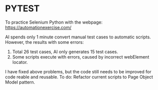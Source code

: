 # PYTEST
To practice Selenium Python with the webpage: https://automationexercise.com/

AI spends only 1 minute convert manual test cases to automatic scripts. 
However, the results with some errors:
1. Total 26 test cases, AI only generates 15 test cases.
2. Some scripts execute with errors, caused by incorrect webElement locator.

I have fixed above problems, but the code still needs to be improved for code reable and reusable. 
To do:
Refactor current scripts to Page Object Model pattern.
